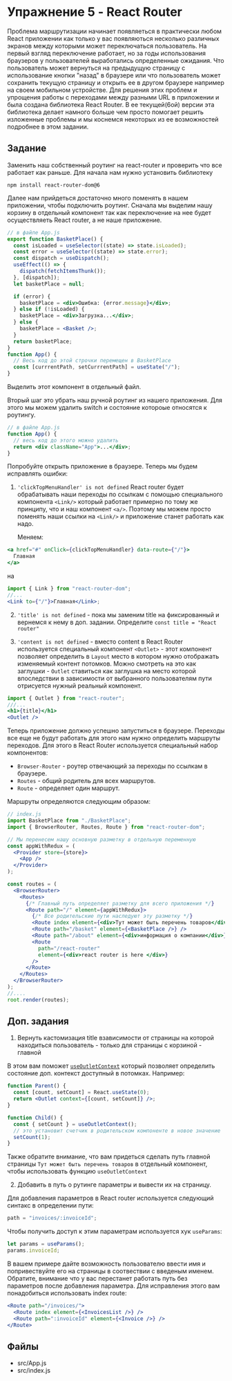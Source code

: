 # Упражнение 5 - React Router

Проблема маршрутизации начинает появляеться в практически любом React приложении
как только у вас появляються несколько различных экранов между которыми может
переключаться пользователь. На первый взгляд переключение работает, но за годы
использования браузеров у пользователей выработались определенные ожидания. Что
пользователь может вернуться на предыдущую страницу с использование кнопки
"назад" в браузере или что пользователь может сохранить текущую страницу и
открыть ее в другом браузере например на своем мобильном устройстве. Для решения
этих проблем и упрощения работы с переходами между разными URL в приложении и
была создана библиотека React Router. В ее текущей(6ой) версии эта библиотека
делает намного больше чем просто помогает решить изложенные проблемы и мы
коснемся некоторых из ее возможностей подробнее в этом задании.

## Задание

Заменить наш собственный роутинг на react-router и проверить что все работает
как раньше. Для начала нам нужно установить библиотеку

```
npm install react-router-dom@6
```

Далее нам прийдеться достаточно много поменять в нашем приложении, чтобы
подключить роутинг. Сначала мы выделим нашу корзину в отдельный компонент так
как переключение на нее будет осуществляеть React router, а не наше приложение.

```jsx
// в файле App.js
export function BasketPlace() {
  const isLoaded = useSelector((state) => state.isLoaded);
  const error = useSelector((state) => state.error);
  const dispatch = useDispatch();
  useEffect(() => {
    dispatch(fetchItemsThunk());
  }, [dispatch]);
  let basketPlace = null;

  if (error) {
    basketPlace = <div>Ошибка: {error.message}</div>;
  } else if (!isLoaded) {
    basketPlace = <div>Загрузка...</div>;
  } else {
    basketPlace = <Basket />;
  }
  return basketPlace;
}
function App() {
  // Весь код до этой строчки перемещен в BasketPlace
  const [currrentPath, setCurrrentPath] = useState("/");
}
```

Выделить этот компонент в отдельный файл.

Вторый шаг это убрать наш ручной роутинг из нашего приложения. Для этого мы
можем удалить switch и состояние котороые относятся к роутингу.

```jsx
// в файле App.js
function App() {
  // весь код до этого можно удалить
  return <div className="App">...</div>;
}
```

Попробуйте открыть приложение в браузере. Теперь мы будем исправлять ошибки:

1. `'clickTopMenuHandler' is not defined` React router будет обрабатывать наши
   переходы по ссылкам с помощью специального компонента `<Link/>` который
   работает примерно по тому же принципу, что и наш компонент `<a/>`. Поэтому мы
   можем просто поменять наши ссылки на `<Link/>` и приложение станет работать
   как надо.

   Меняем:

```jsx
<a href="#" onClick={clickTopMenuHandler} data-route={"/"}>
  Главная
</a>
```

на

```jsx
import { Link } from "react-router-dom";
//...
<Link to={"/"}>Главная</Link>;
```

2. `'title' is not defined` - пока мы заменим title на фиксированный и вернемся
   к нему в доп. задании. Определите `const title = "React router"`

3. `'content is not defined` - вместо content в React Router используется
   специальный компонент `<Outlet>` - этот компонент позволяет определить в
   `Layout` место в котором нужно отображать изменяемый контент потомков. Можно
   смотреть на это как заглушки - `Outlet` ставиться как заглушка на место
   которой впоследствии в зависимости от выбранного пользователям пути
   отрисуется нужный реальный компонент.

```jsx
import { Outlet } from "react-router";
///...
<h1>{title}</h1>
<Outlet />
```

Теперь приложение должно успешно запуститься в браузере. Переходы все еще не
будут работать для этого нам нужно определить маршруты переходов. Для этого в
React Router используется специальный набор компонентов:

- `Browser-Router` - роутер отвечающий за переходы по ссылкам в браузере.
- `Routes` - общий родитель для всех маршрутов.
- `Route` - определяет один маршрут.

Маршруты определяются следующим образом:

```jsx
// index.js
import BasketPlace from "./BasketPlace";
import { BrowserRouter, Routes, Route } from "react-router-dom";

// Мы перенесем нашу основную разметку в отдельную переменную
const appWithRedux = (
  <Provider store={store}>
    <App />
  </Provider>
);

const routes = (
  <BrowserRouter>
    <Routes>
      {/* Главный путь определяет разметку для всего приложения */}
      <Route path="/" element={appWithRedux}>
        {/* Все родительские пути наследуют эту разметку */}
        <Route index element={<div>Тут может быть перечень товаров</div>} />
        <Route path="/basket" element={<BasketPlace />} />
        <Route path="/about" element={<div>информация о компании</div>} />
        <Route
          path="/react-router"
          element={<div>react router is here </div>}
        />
      </Route>
    </Routes>
  </BrowserRouter>
);
//....
root.render(routes);
```

## Доп. задания

1. Вернуть кастомизация title взависимости от страницы на которой находиться
   пользователь - только для страницы с корзиной - главной

В этом вам поможет
[`useOutletContext`](https://reactrouter.com/docs/en/v6/hooks/use-outlet-context)
который позволяет определить состояние доп. контекст доступный в потомках.
Например:

```jsx
function Parent() {
  const [count, setCount] = React.useState(0);
  return <Outlet context={[count, setCount]} />;
}

function Child() {
  const { setCount } = useOutletContext();
  // это установит счетчик в родительском компоненте в новое значение
  setCount(1);
}
```

Также обратите внимание, что вам придеться сделать путь главной страницы
`Тут может быть перечень товаров` в отдельный компонент, чтобы использовать
функцию `useOutletContext`

2. Добавить в путь о рутинге параметры и вывести их на страницу.

Для добавления параметров в React router используется следующий синтакс в
определении пути:

```jsx
path = "invoices/:invoiceId";
```

Чтобы получить доступ к этим параметрам используется хук `useParams`:

```jsx
let params = useParams();
params.invoiceId;
```

В вашем примере дайте возможность пользователю ввести имя и попривествуйте его
на страницы в соотвествии с введеным именем. Обратите, внимание что у вас
перестанет работать путь без параметров после добавления параметра. Для
исправления этого вам понадобиться использовать index route:

```jsx
<Route path="/invoices/">
  <Route index element={<InvoicesList />} />
  <Route path=":invoiceId" element={<Invoice />} />
</Route>
```

## Файлы

- src/App.js
- src/index.js

```

```

```

```
